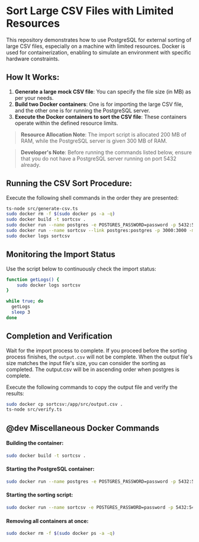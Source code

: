 # Sort Large CSV Files with Limited Resources

This repository demonstrates how to use PostgreSQL for external sorting of large CSV files, especially on a machine with limited resources. Docker is used for containerization, enabling to simulate an environment with specific hardware constraints.

## How It Works:

1. **Generate a large mock CSV file**: You can specify the file size (in MB) as per your needs.
2. **Build two Docker containers**: One is for importing the large CSV file, and the other one is for running the PostgreSQL server.
3. **Execute the Docker containers to sort the CSV file**: These containers operate within the defined resource limits.

> **Resource Allocation Note**: The import script is allocated 200 MB of RAM, while the PostgreSQL server is given 300 MB of RAM.

> **Developer's Note**: Before running the commands listed below, ensure that you do not have a PostgreSQL server running on port 5432 already.

## Running the CSV Sort Procedure:

Execute the following shell commands in the order they are presented:

```sh
ts-node src/generate-csv.ts
sudo docker rm -f $(sudo docker ps -a -q)
sudo docker build -t sortcsv .
sudo docker run --name postgres -e POSTGRES_PASSWORD=password -p 5432:5432 -m 200m -d postgres:latest
sudo docker run --name sortcsv --link postgres:postgres -p 3000:3000 -m 300m -d sortcsv
sudo docker logs sortcsv
```

## Monitoring the Import Status

Use the script below to continuously check the import status:

```sh
function getLogs() {
    sudo docker logs sortcsv
}

while true; do
  getLogs
  sleep 3
done
```

## Completion and Verification

Wait for the import process to complete. If you proceed before the sorting process finishes, the `output.csv` will not be complete. When the output file's size matches the input file's size, you can consider the sorting as completed. The output.csv will be in ascending order when postgres is complete.

Execute the following commands to copy the output file and verify the results:

```sh
sudo docker cp sortcsv:/app/src/output.csv .
ts-node src/verify.ts
```

## @dev Miscellaneous Docker Commands

#### Building the container:

```sh
sudo docker build -t sortcsv .
```

#### Starting the PostgreSQL container:

```sh
sudo docker run --name postgres -e POSTGRES_PASSWORD=password -p 5432:5432 -d postgres:latest
```

#### Starting the sorting script:

```sh
sudo docker run --name sortcsv -e POSTGRES_PASSWORD=password -p 5432:5432 -d sortcsv
```

#### Removing all containers at once:

```sh
sudo docker rm -f $(sudo docker ps -a -q)
```
